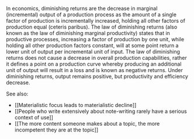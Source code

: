 In economics, diminishing returns are the decrease in marginal (incremental) output of a production process as the amount of a single factor of production is incrementally increased, holding all other factors of production equal (ceteris paribus). The law of diminishing returns (also known as the law of diminishing marginal productivity) states that in productive processes, increasing a factor of production by one unit, while holding all other production factors constant, will at some point return a lower unit of output per incremental unit of input. The law of diminishing returns does not cause a decrease in overall production capabilities, rather it defines a point on a production curve whereby producing an additional unit of output will result in a loss and is known as negative returns. Under diminishing returns, output remains positive, but productivity and efficiency decrease.

See also: 

- [[Materialistic focus leads to materialistic decline]]
- [[People who write extensively about note-writing rarely have a serious context of use]]
- [[The more content someone makes about a topic, the more incompetent they are at the topic]]
